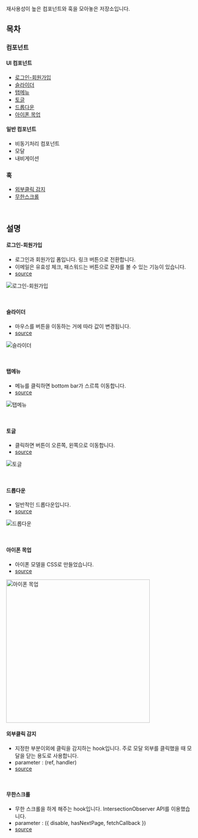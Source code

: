 재사용성이 높은 컴포넌트와 훅을 모아놓은 저장소입니다.

## 목차

### 컴포넌트

#### UI 컴포넌트
- [로그인-회원가입](#로그인-회원가입)
- [슬라이더](#슬라이더)
- [탭메뉴](#탭메뉴)
- [토글](#토글)
- [드롭다운](#드롭다운)
- [아이폰 목업](#아이폰-목업)

#### 일반 컴포넌트
- 비동기처리 컴포넌트
- 모달
- 내비게이션

### 훅
- [외부클릭 감지](#외부클릭-감지)
- [무한스크롤](#무한스크롤)

<br />

## 설명

#### 로그인-회원가입
- 로그인과 회원가입 폼입니다. 링크 버튼으로 전환합니다.
- 이메일은 유효성 체크, 패스워드는 버튼으로 문자를 볼 수 있는 기능이 있습니다.
- [source](https://github.com/JunYeop92/common/blob/main/src/components/LoginForm/LoginForm.tsx)

![로그인-회원가입](https://user-images.githubusercontent.com/41728258/175844166-c3f985a0-8c36-484b-951f-d4cdf95fdb8b.gif)

<br />

#### 슬라이더
- 마우스를 버튼을 이동하는 거에 따라 값이 변경됩니다.
- [source](https://github.com/JunYeop92/common/blob/main/src/components/Slider/Slider.tsx)

![슬라이더](https://user-images.githubusercontent.com/41728258/175844172-02b4efe1-c5ca-4744-8d4a-4ad66de47f9a.gif)

<br />

#### 탭메뉴
- 메뉴를 클릭하면 bottom bar가 스르륵 이동합니다.
- [source](https://github.com/JunYeop92/common/blob/main/src/components/TabMenu/TabMenu.tsx)

![탭메뉴](https://user-images.githubusercontent.com/41728258/175844175-95c95f4c-211c-4730-91c5-5b47aed06b9a.gif)

<br />

#### 토글
- 클릭하면 버튼이 오른쪽, 왼쪽으로 이동합니다.
- [source](https://github.com/JunYeop92/common/blob/main/src/components/Toggle/Toggle.tsx)

![토글](https://user-images.githubusercontent.com/41728258/175844180-ebcf1ad0-b2aa-4897-afac-b0be6022b07c.gif)

<br />

#### 드롭다운
- 일반적인 드롭다운입니다.
- [source](https://github.com/JunYeop92/common/blob/main/src/components/Dropdown/Dropdown.tsx)

![드롭다운](https://user-images.githubusercontent.com/41728258/175844181-086049aa-e133-4f77-9b8d-2b0d6c4ebf18.gif)

<br />

#### 아이폰 목업
- 아이폰 모델을 CSS로 만들었습니다.
- [source](https://github.com/JunYeop92/common/blob/main/src/components/IphoneModel/IphoneModel.tsx)

<img width="386" alt="아이폰 목업" src="https://user-images.githubusercontent.com/41728258/175844534-9a9783c7-d1b2-43ff-8f77-94c9dc166488.PNG">

<br />

#### 외부클릭 감지
- 지정한 부분이외에 클릭을 감지하는 hook입니다. 주로 모달 외부를 클릭했을 때 모달을 닫는 용도로 사용합니다.
- parameter : (ref, handler)
- [source](https://github.com/JunYeop92/common/blob/main/src/hooks/useOnClickOutside.tsx)

<br />

#### 무한스크롤
- 무한 스크롤을 하게 해주는 hook입니다. IntersectionObserver API를 이용했습니다.
- parameter : ({ disable, hasNextPage, fetchCallback })
- [source](https://github.com/JunYeop92/common/blob/main/src/hooks/useInfiniteScroll.tsx)
